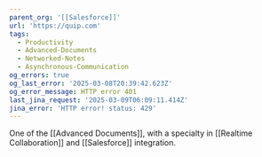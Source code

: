 ```yaml
---
parent_org: '[[Salesforce]]'
url: 'https://quip.com'
tags:
  - Productivity
  - Advanced-Documents
  - Networked-Notes
  - Asynchronous-Communication
og_errors: true
og_last_error: '2025-03-08T20:39:42.623Z'
og_error_message: HTTP error 401
last_jina_request: '2025-03-09T06:09:11.414Z'
jina_error: 'HTTP error! status: 429'
---
```



One of the [[Advanced Documents]], with a specialty in [[Realtime Collaboration]] and [[Salesforce]] integration.  

